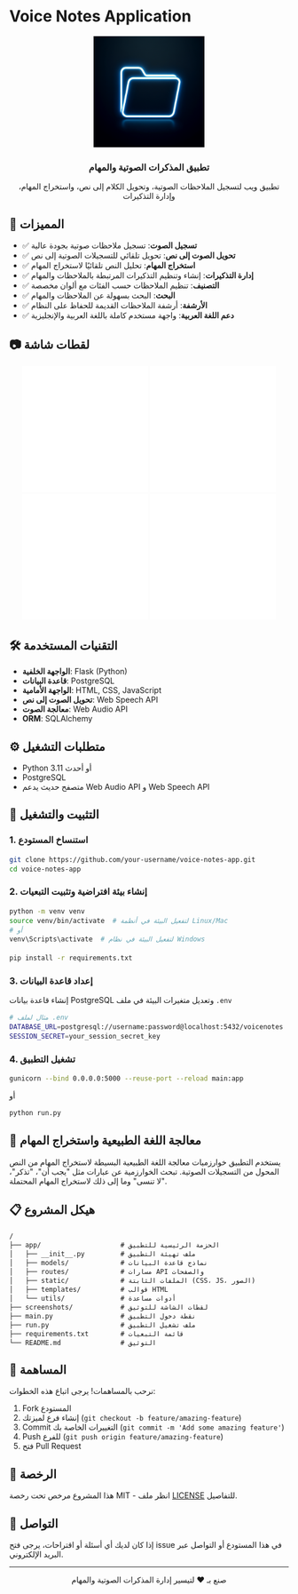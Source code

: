 # Voice Notes Application

<div align="center">
  <img src="screenshots/logo.png" alt="Voice Notes Logo" width="200"/>
  <h3>تطبيق المذكرات الصوتية والمهام</h3>
  <p>تطبيق ويب لتسجيل الملاحظات الصوتية، وتحويل الكلام إلى نص، واستخراج المهام، وإدارة التذكيرات</p>
</div>

## 🌟 المميزات

- ✅ **تسجيل الصوت**: تسجيل ملاحظات صوتية بجودة عالية
- ✅ **تحويل الصوت إلى نص**: تحويل تلقائي للتسجيلات الصوتية إلى نص
- ✅ **استخراج المهام**: تحليل النص تلقائيًا لاستخراج المهام
- ✅ **إدارة التذكيرات**: إنشاء وتنظيم التذكيرات المرتبطة بالملاحظات والمهام
- ✅ **التصنيف**: تنظيم الملاحظات حسب الفئات مع ألوان مخصصة
- ✅ **البحث**: البحث بسهولة عن الملاحظات والمهام
- ✅ **الأرشفة**: أرشفة الملاحظات القديمة للحفاظ على النظام
- ✅ **دعم اللغة العربية**: واجهة مستخدم كاملة باللغة العربية والإنجليزية

## 📷 لقطات شاشة

<div align="center">
  <img src="screenshots/home.png" alt="الصفحة الرئيسية" width="45%"/>
  <img src="screenshots/tasks.png" alt="صفحة المهام" width="45%"/>
  <img src="screenshots/reminders.png" alt="صفحة التذكيرات" width="45%"/>
  <img src="screenshots/archived.png" alt="صفحة الأرشيف" width="45%"/>
</div>

## 🛠️ التقنيات المستخدمة

- **الواجهة الخلفية**: Flask (Python)
- **قاعدة البيانات**: PostgreSQL
- **الواجهة الأمامية**: HTML, CSS, JavaScript
- **تحويل الصوت إلى نص**: Web Speech API
- **معالجة الصوت**: Web Audio API
- **ORM**: SQLAlchemy

## ⚙️ متطلبات التشغيل

- Python 3.11 أو أحدث
- PostgreSQL
- متصفح حديث يدعم Web Audio API و Web Speech API

## 🚀 التثبيت والتشغيل

### 1. استنساخ المستودع

```bash
git clone https://github.com/your-username/voice-notes-app.git
cd voice-notes-app
```

### 2. إنشاء بيئة افتراضية وتثبيت التبعيات

```bash
python -m venv venv
source venv/bin/activate  # لتفعيل البيئة في أنظمة Linux/Mac
# أو
venv\Scripts\activate  # لتفعيل البيئة في نظام Windows

pip install -r requirements.txt
```

### 3. إعداد قاعدة البيانات

إنشاء قاعدة بيانات PostgreSQL وتعديل متغيرات البيئة في ملف `.env`

```bash
# مثال لملف .env
DATABASE_URL=postgresql://username:password@localhost:5432/voicenotes
SESSION_SECRET=your_session_secret_key
```

### 4. تشغيل التطبيق

```bash
gunicorn --bind 0.0.0.0:5000 --reuse-port --reload main:app
```

أو

```bash
python run.py
```

## 🧠 معالجة اللغة الطبيعية واستخراج المهام

يستخدم التطبيق خوارزميات معالجة اللغة الطبيعية البسيطة لاستخراج المهام من النص المحول من التسجيلات الصوتية. تبحث الخوارزمية عن عبارات مثل "يجب أن"، "تذكر"، "لا تنسى" وما إلى ذلك لاستخراج المهام المحتملة.

## 📋 هيكل المشروع

```
/
├── app/                    # الحزمة الرئيسية للتطبيق
│   ├── __init__.py         # ملف تهيئة التطبيق
│   ├── models/             # نماذج قاعدة البيانات
│   ├── routes/             # مسارات API والصفحات
│   ├── static/             # الملفات الثابتة (CSS، JS، الصور)
│   ├── templates/          # قوالب HTML
│   └── utils/              # أدوات مساعدة
├── screenshots/            # لقطات الشاشة للتوثيق
├── main.py                 # نقطة دخول التطبيق
├── run.py                  # ملف تشغيل التطبيق
├── requirements.txt        # قائمة التبعيات
└── README.md               # التوثيق
```

## 🤝 المساهمة

نرحب بالمساهمات! يرجى اتباع هذه الخطوات:

1. Fork المستودع
2. إنشاء فرع لميزتك (`git checkout -b feature/amazing-feature`)
3. Commit التغييرات الخاصة بك (`git commit -m 'Add some amazing feature'`)
4. Push للفرع (`git push origin feature/amazing-feature`)
5. فتح Pull Request

## 📝 الرخصة

هذا المشروع مرخص تحت رخصة MIT - انظر ملف [LICENSE](LICENSE) للتفاصيل.

## 📧 التواصل

إذا كان لديك أي أسئلة أو اقتراحات، يرجى فتح issue في هذا المستودع أو التواصل عبر البريد الإلكتروني.

---

<div align="center">
  صنع بـ ❤️ لتيسير إدارة المذكرات الصوتية والمهام
</div>